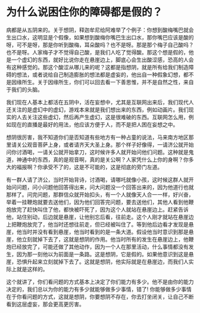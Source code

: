 # 为什么说困住你的障碍都是假的？

病都是从五阴来的。关于想阴，释迦牟尼给阿难举了个例子：你想到酸梅嘴巴就会生出口水，这明显是个假像，如果想到酸梅你嘴巴生出口水，那你嘴巴应该是酸的呀，可不是呀，那是你听到酸梅，耳朵酸吗？也不是呀。那是那个梅子自己酸吗？也不是呀。人家梅子才不觉得自己酸，是我们人吃了觉得酸。那这个想是假的，他是一个虚幻的东西，就好比说你走在悬崖边上，脚底心会生出酸涩感，恐高的人会有这种感觉的。那这个酸涩从哪儿来的呢？这都是指想阴，就是所有给我们制造障碍的想法，或者说给自己制造膨胀的想法都是虚妄的，他出自一种假象幻想，都不是因缘所生。关于因缘所生，你们可以回去看一下善思惟，并不是自然之性，来自于我们的头脑。

我们现在人基本上都活在五阴中，活在妄想中，尤其是互联网出来后，我们现代人还关注的是虚幻中的虚幻，游戏本来就是我们想出来的东西，例如动画片。我们现实的人去关注这些虚幻，然后再产生虚幻，这是很难破的东西。互联网怎么用，例如现在的直播是最好的用法，他应该方便于人，而不是把人困在妄想之中。

想阴很厉害，我不知道你们是否知道有些地方有一种占童的说法，马来南方地区那里请关公观音菩萨上身，或者请齐天大圣上身。那个样子好像得，一请济公就开始问你讨酒喝，一请关公就开始拿刀，这时候许多人就开始问他们问题。这种就是鬼道，神通中的东西，真的是观音啊，真的是关公啊？人家凭什么上你的身啊？你多大的福报啊？你承受不了的，这是不可能的，这是彻底的旁门左道。

有一群人请了济公，当时开始背诗，讨酒喝，请哪吒就像小孩，这时候这群人就开始问问题，问小问题他回答得出来，问大问题没一个回答出来的，因为他道行也就那样了。问完问题，那群信众就开始扣头，有一个人就像天人合一一样，好兴奋，举着一挂鞭炮就要去送他们，因为他们回答完问题，要去送他们，其他人看到他鞭炮放完了赶快叫住了他，都快被吓死了，因为这个人就站在悬崖边上。赶紧告诉他，站住别动，后边就是悬崖，让他别忘后看，往前走。这个人刚才就站在悬崖边上把鞭炮放完了，他当时还想往前走，但已经被叫住了。等到他后边看才发现是悬崖，他当时并没有看到悬崖，他当时看到的是一条大道。假设他当时意识到那是悬崖，他立刻就掉下去了，这就是想阴的作用。他当时所有的发生在悬崖边上，他鞭炮已经放完了，可能还做了其他动作，因为一个人在那里活动，什么事情都没有发生，因为那一刻他以为前面是一条路。这是想阴，它是假的。如果他意识到这是悬崖，恐惧升起来立刻就掉下去了。这就是想阴，他实际就是在悬崖边，而我们人实际上就是这样的。

这个就讲了，你们看问题的方式基本上决定了你们能力有多少。他不是由你的能力决定的，我们总以为你的能力有多少就能够做多少事情，错了! 你能够做多少事情在于你看问题的方式，这就是想阴，你要想阴不存在，你去打坐闭关，让自己不断看到这层虚妄，那会更高更厉害。

